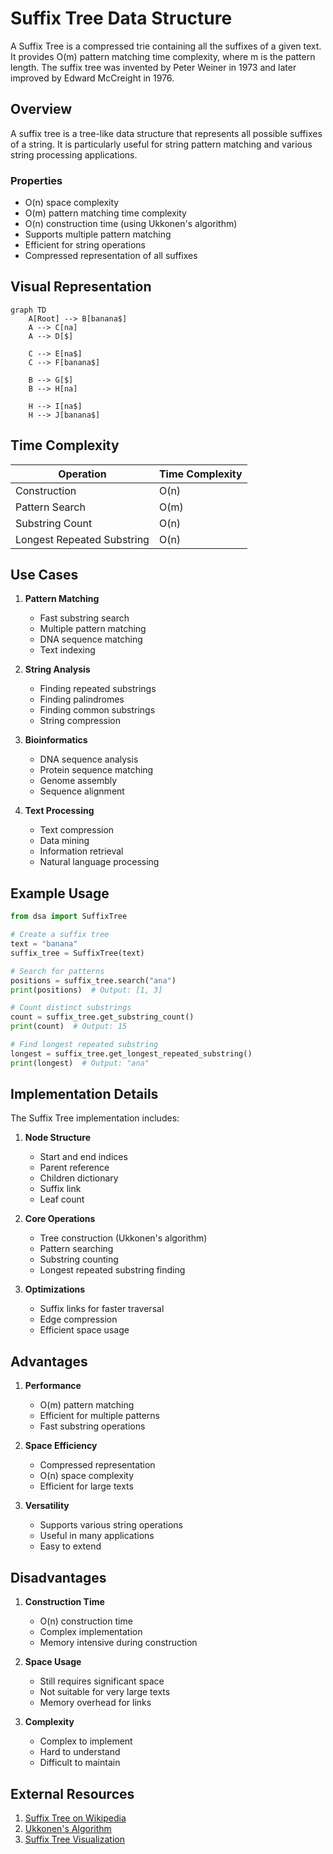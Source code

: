 # Suffix Tree Data Structure

A Suffix Tree is a compressed trie containing all the suffixes of a given text. It provides O(m) pattern matching time complexity, where m is the pattern length. The suffix tree was invented by Peter Weiner in 1973 and later improved by Edward McCreight in 1976.

## Overview

A suffix tree is a tree-like data structure that represents all possible suffixes of a string. It is particularly useful for string pattern matching and various string processing applications.

### Properties

- O(n) space complexity
- O(m) pattern matching time complexity
- O(n) construction time (using Ukkonen's algorithm)
- Supports multiple pattern matching
- Efficient for string operations
- Compressed representation of all suffixes

## Visual Representation

```mermaid
graph TD
    A[Root] --> B[banana$]
    A --> C[na]
    A --> D[$]
    
    C --> E[na$]
    C --> F[banana$]
    
    B --> G[$]
    B --> H[na]
    
    H --> I[na$]
    H --> J[banana$]
```

## Time Complexity

| Operation | Time Complexity |
|-----------|-----------------|
| Construction | O(n) |
| Pattern Search | O(m) |
| Substring Count | O(n) |
| Longest Repeated Substring | O(n) |

## Use Cases

1. **Pattern Matching**
   - Fast substring search
   - Multiple pattern matching
   - DNA sequence matching
   - Text indexing

2. **String Analysis**
   - Finding repeated substrings
   - Finding palindromes
   - Finding common substrings
   - String compression

3. **Bioinformatics**
   - DNA sequence analysis
   - Protein sequence matching
   - Genome assembly
   - Sequence alignment

4. **Text Processing**
   - Text compression
   - Data mining
   - Information retrieval
   - Natural language processing

## Example Usage

```python
from dsa import SuffixTree

# Create a suffix tree
text = "banana"
suffix_tree = SuffixTree(text)

# Search for patterns
positions = suffix_tree.search("ana")
print(positions)  # Output: [1, 3]

# Count distinct substrings
count = suffix_tree.get_substring_count()
print(count)  # Output: 15

# Find longest repeated substring
longest = suffix_tree.get_longest_repeated_substring()
print(longest)  # Output: "ana"
```

## Implementation Details

The Suffix Tree implementation includes:

1. **Node Structure**
   - Start and end indices
   - Parent reference
   - Children dictionary
   - Suffix link
   - Leaf count

2. **Core Operations**
   - Tree construction (Ukkonen's algorithm)
   - Pattern searching
   - Substring counting
   - Longest repeated substring finding

3. **Optimizations**
   - Suffix links for faster traversal
   - Edge compression
   - Efficient space usage

## Advantages

1. **Performance**
   - O(m) pattern matching
   - Efficient for multiple patterns
   - Fast substring operations

2. **Space Efficiency**
   - Compressed representation
   - O(n) space complexity
   - Efficient for large texts

3. **Versatility**
   - Supports various string operations
   - Useful in many applications
   - Easy to extend

## Disadvantages

1. **Construction Time**
   - O(n) construction time
   - Complex implementation
   - Memory intensive during construction

2. **Space Usage**
   - Still requires significant space
   - Not suitable for very large texts
   - Memory overhead for links

3. **Complexity**
   - Complex to implement
   - Hard to understand
   - Difficult to maintain

## External Resources

1. [Suffix Tree on Wikipedia](https://en.wikipedia.org/wiki/Suffix_tree)
2. [Ukkonen's Algorithm](https://en.wikipedia.org/wiki/Ukkonen%27s_algorithm)
3. [Suffix Tree Visualization](https://visualgo.net/en/suffixtree) 